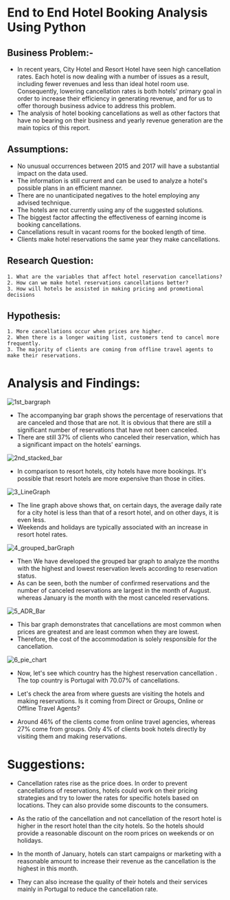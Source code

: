 
# End to End Hotel Booking Analysis Using Python

## Business Problem:-

- In recent years, City Hotel and Resort Hotel have seen high cancellation rates. Each hotel is now dealing with a number of issues as a result, including fewer revenues and less than ideal hotel room use. Consequently, lowering cancellation rates is both hotels' primary goal in order to increase their efficiency in generating revenue, and for us to offer thorough business advice to address this problem.
- The analysis of hotel booking cancellations as well as other factors that have no bearing on their business and yearly revenue generation are the main topics of this report.

## Assumptions:
- No unusual occurrences between 2015 and 2017 will have a substantial impact on the data used.
- The information is still current and can be used to analyze a hotel's possible plans in an efficient manner.
- There are no unanticipated negatives to the hotel employing any advised technique.
- The hotels are not currently using any of the suggested solutions.
- The biggest factor affecting the effectiveness of earning income is booking cancellations.
- Cancellations result in vacant rooms for the booked length of time. 
- Clients make hotel reservations the same year they make cancellations.

## Research Question:
    1. What are the variables that affect hotel reservation cancellations?
    2. How can we make hotel reservations cancellations better?
    3. How will hotels be assisted in making pricing and promotional decisions

## Hypothesis:
    1. More cancellations occur when prices are higher.
    2. When there is a longer waiting list, customers tend to cancel more frequently.
    3. The majority of clients are coming from offline travel agents to make their reservations.

# Analysis and Findings:
    
![1st_bargraph](https://github.com/NikhilPanda01/End-to-End-Hotel-Booking-Analysis-Using-Python/assets/114555468/073853f9-62ae-4aa5-82e6-e589a38aa7b6)



- The accompanying bar graph shows the percentage of reservations that are canceled and those that are not. It is obvious that there are still a significant number of reservations that have not been canceled. 
- There are still 37% of clients who canceled their reservation, which has a significant impact on the hotels' earnings.

![2nd_stacked_bar](https://github.com/NikhilPanda01/End-to-End-Hotel-Booking-Analysis-Using-Python/assets/114555468/c1097e84-3383-4324-8c18-dd156103d353)

- In comparison to resort hotels, city hotels have more bookings. It's possible that resort hotels are more expensive than those in cities.

![3_LineGraph](https://github.com/NikhilPanda01/End-to-End-Hotel-Booking-Analysis-Using-Python/assets/114555468/4e1833ed-0fa9-4477-a1fa-0bcaa9f763ec)

- The line graph above shows that, on certain days, the average daily rate for a city hotel is less than that of a resort hotel, and on other days, it is even less. 
- Weekends and holidays are typically associated with an increase in resort hotel rates.

![4_grouped_barGraph](https://github.com/NikhilPanda01/End-to-End-Hotel-Booking-Analysis-Using-Python/assets/114555468/74f300a3-aeec-4a04-8df3-526e61bf4c90)



- Then We have developed the grouped bar graph to analyze the months with the highest and lowest reservation levels according to reservation status.
- As can be seen, both the number of confirmed reservations and the number of canceled reservations are largest in the month of August. whereas January is the month with the most canceled reservations.

![5_ADR_Bar](https://github.com/NikhilPanda01/End-to-End-Hotel-Booking-Analysis-Using-Python/assets/114555468/ce8cec83-b80c-4607-b5da-289a19a3936b)

- This bar graph demonstrates that cancellations are most common when prices are greatest and are least common when they are lowest. 
- Therefore, the cost of the accommodation is solely responsible for the cancellation.

![6_pie_chart](https://github.com/NikhilPanda01/End-to-End-Hotel-Booking-Analysis-Using-Python/assets/114555468/b878a8e8-802c-4cba-b34f-65913a919fee)

- Now, let's see which country has the highest reservation cancellation . The top country is Portugal with 70.07% of cancellations.





- Let's check the area from where guests are visiting the hotels and making reservations. Is it coming from Direct or Groups, Online or Offline Travel Agents? 
- Around 46% of the clients come from online travel agencies, whereas 27% come from groups. Only 4% of clients book hotels directly by visiting them and making reservations.

# Suggestions:
- Cancellation rates rise as the price does. In order to prevent cancellations of reservations, hotels could work on their pricing strategies and try to lower the rates for specific hotels based on locations. They can also provide some discounts to the consumers.

- As the ratio of the cancellation and not cancellation of the resort hotel is higher in the resort hotel than the city hotels. So the hotels should provide a reasonable discount on the room prices on weekends or on holidays.

- In the month of January, hotels can start campaigns or marketing with a reasonable amount to increase their revenue as the cancellation is the highest in this month.
    
- They can also increase the quality of their hotels and their services mainly in Portugal to reduce the cancellation rate.



















